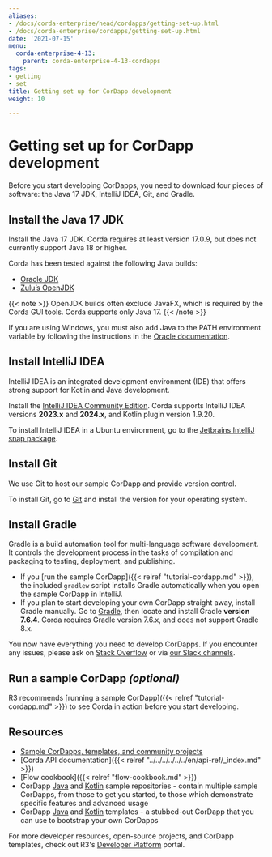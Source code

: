 ```yaml
---
aliases:
- /docs/corda-enterprise/head/cordapps/getting-set-up.html
- /docs/corda-enterprise/cordapps/getting-set-up.html
date: '2021-07-15'
menu:
  corda-enterprise-4-13:
    parent: corda-enterprise-4-13-cordapps
tags:
- getting
- set
title: Getting set up for CorDapp development
weight: 10

---
```


# Getting set up for CorDapp development

Before you start developing CorDapps, you need to download four pieces of software: the Java 17 JDK, IntelliJ IDEA, Git, and Gradle.

## Install the Java 17 JDK

Install the Java 17 JDK. Corda requires at least version 17.0.9, but does not currently support Java 18 or higher.

Corda has been tested against the following Java builds:

  * [Oracle JDK](https://www.oracle.com/java/technologies/javase/jdk17-archive-downloads.html)
  * [Zulu’s OpenJDK](https://www.azul.com)

{{< note >}}
  OpenJDK builds often exclude JavaFX, which is required by the Corda GUI tools. Corda supports only Java 17.
  {{< /note >}}

If you are using Windows, you must also add Java to the PATH environment variable by following the instructions in the [Oracle documentation](https://docs.oracle.com/javase/7/docs/webnotes/install/windows/jdk-installation-windows.html#path).

## Install IntelliJ IDEA

IntelliJ IDEA is an integrated development environment (IDE) that offers strong support for Kotlin and Java development.

Install the [IntelliJ IDEA Community Edition](https://www.jetbrains.com/idea/). Corda supports IntelliJ IDEA versions **2023.x** and **2024.x**, and Kotlin plugin version 1.9.20.


To install IntelliJ IDEA in a Ubuntu environment, go to the [Jetbrains IntelliJ snap package](https://snapcraft.io/intellij-idea-community).

## Install Git

We use Git to host our sample CorDapp and provide version control.

To install Git, go to [Git](https://git-scm.com/) and install the version for your operating system.

## Install Gradle

Gradle is a build automation tool for multi-language software development. It controls the development process in the tasks of compilation and packaging to testing, deployment, and publishing.

* If you [run the sample CorDapp]({{< relref "tutorial-cordapp.md" >}}), the included `gradlew` script installs Gradle automatically when you open the sample CorDapp in IntelliJ.
* If you plan to start developing your own CorDapp straight away, install Gradle manually. Go to [Gradle](https://gradle.org/releases/), then locate and install Gradle **version 7.6.4**. Corda requires Gradle version 7.6.x, and does not support Gradle 8.x.

You now have everything you need to develop CorDapps. If you encounter any issues, please ask on [Stack Overflow](https://stackoverflow.com/questions/tagged/corda) or via [our Slack channels](http://slack.corda.net/).

## Run a sample CorDapp *(optional)*

R3 recommends [running a sample CorDapp]({{< relref "tutorial-cordapp.md" >}}) to see Corda in action before you start developing.

## Resources

* [Sample CorDapps, templates, and community projects](https://www.corda.net/samples/)
* [Corda API documentation]({{< relref "../../../../../../en/api-ref/_index.md" >}})
* [Flow cookbook]({{< relref "flow-cookbook.md" >}})
* CorDapp [Java](https://github.com/corda/samples-java/tree/release/4.12) and [Kotlin](https://github.com/corda/samples-kotlin/tree/release/4.12) sample repositories - contain multiple sample CorDapps, from those to get you started, to those which demonstrate specific features and advanced usage
* CorDapp [Java](https://github.com/corda/cordapp-template-java/tree/release/4.12) and [Kotlin](https://github.com/corda/cordapp-template-kotlin/tree/release/4.12) templates - a stubbed-out CorDapp that you can use to bootstrap your own CorDapps

For more developer resources, open-source projects, and CorDapp templates, check out R3's [Developer Platform](https://developer.r3.com/) portal.
